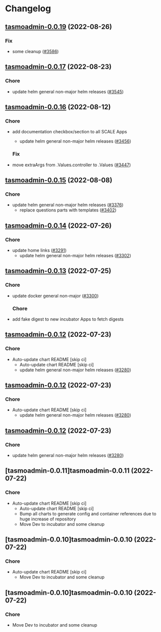 # Changelog



## [tasmoadmin-0.0.19](https://github.com/truecharts/charts/compare/tasmoadmin-0.0.17...tasmoadmin-0.0.19) (2022-08-26)

### Fix

- some cleanup ([#3586](https://github.com/truecharts/charts/issues/3586))




## [tasmoadmin-0.0.17](https://github.com/truecharts/charts/compare/tasmoadmin-0.0.16...tasmoadmin-0.0.17) (2022-08-23)

### Chore

- update helm general non-major helm releases ([#3545](https://github.com/truecharts/charts/issues/3545))




## [tasmoadmin-0.0.16](https://github.com/truecharts/charts/compare/tasmoadmin-0.0.15...tasmoadmin-0.0.16) (2022-08-12)

### Chore

- add documentation checkbox/section to all SCALE Apps
  - update helm general non-major helm releases ([#3456](https://github.com/truecharts/charts/issues/3456))

  ### Fix

- move extraArgs from .Values.controller to .Values ([#3447](https://github.com/truecharts/charts/issues/3447))




## [tasmoadmin-0.0.15](https://github.com/truecharts/charts/compare/tasmoadmin-0.0.14...tasmoadmin-0.0.15) (2022-08-08)

### Chore

- update helm general non-major helm releases ([#3376](https://github.com/truecharts/charts/issues/3376))
  - replace questions parts with templates ([#3402](https://github.com/truecharts/charts/issues/3402))




## [tasmoadmin-0.0.14](https://github.com/truecharts/apps/compare/tasmoadmin-0.0.13...tasmoadmin-0.0.14) (2022-07-26)

### Chore

- update home links ([#3291](https://github.com/truecharts/apps/issues/3291))
  - update helm general non-major helm releases ([#3302](https://github.com/truecharts/apps/issues/3302))




## [tasmoadmin-0.0.13](https://github.com/truecharts/apps/compare/tasmoadmin-0.0.12...tasmoadmin-0.0.13) (2022-07-25)

### Chore

- update docker general non-major ([#3300](https://github.com/truecharts/apps/issues/3300))

  ### Chore

- add fake digest to new incubator Apps to fetch digests




## [tasmoadmin-0.0.12](https://github.com/truecharts/apps/compare/tasmoadmin-0.0.11...tasmoadmin-0.0.12) (2022-07-23)

### Chore

- Auto-update chart README [skip ci]
  - Auto-update chart README [skip ci]
  - update helm general non-major helm releases ([#3280](https://github.com/truecharts/apps/issues/3280))




## [tasmoadmin-0.0.12](https://github.com/truecharts/apps/compare/tasmoadmin-0.0.11...tasmoadmin-0.0.12) (2022-07-23)

### Chore

- Auto-update chart README [skip ci]
  - update helm general non-major helm releases ([#3280](https://github.com/truecharts/apps/issues/3280))




## [tasmoadmin-0.0.12](https://github.com/truecharts/apps/compare/tasmoadmin-0.0.11...tasmoadmin-0.0.12) (2022-07-23)

### Chore

- update helm general non-major helm releases ([#3280](https://github.com/truecharts/apps/issues/3280))




## [tasmoadmin-0.0.11]tasmoadmin-0.0.11 (2022-07-22)

### Chore

- Auto-update chart README [skip ci]
  - Auto-update chart README [skip ci]
  - Bump all charts to generate config and container references due to huge increase of repository
  - Move Dev to incubator and some cleanup




## [tasmoadmin-0.0.10]tasmoadmin-0.0.10 (2022-07-22)

### Chore

- Auto-update chart README [skip ci]
  - Move Dev to incubator and some cleanup




## [tasmoadmin-0.0.10]tasmoadmin-0.0.10 (2022-07-22)

### Chore

- Move Dev to incubator and some cleanup
